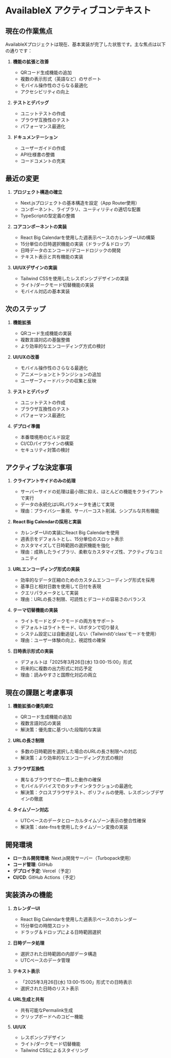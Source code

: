 # AvailableX アクティブコンテキスト

## 現在の作業焦点
AvailableXプロジェクトは現在、基本実装が完了した状態です。主な焦点は以下の通りです：

1. **機能の拡張と改善**
   - QRコード生成機能の追加
   - 複数の表示形式（英語など）のサポート
   - モバイル操作性のさらなる最適化
   - アクセシビリティの向上

2. **テストとデバッグ**
   - ユニットテストの作成
   - ブラウザ互換性のテスト
   - パフォーマンス最適化

3. **ドキュメンテーション**
   - ユーザーガイドの作成
   - API仕様書の整備
   - コードコメントの充実

## 最近の変更
1. **プロジェクト構造の確立**
   - Next.jsプロジェクトの基本構造を設定（App Router使用）
   - コンポーネント、ライブラリ、ユーティリティの適切な配置
   - TypeScriptの型定義の整備

2. **コアコンポーネントの実装**
   - React Big Calendarを使用した週表示ベースのカレンダーUIの構築
   - 15分単位の日時選択機能の実装（ドラッグ＆ドロップ）
   - 日時データのエンコード/デコードロジックの開発
   - テキスト表示と共有機能の実装

3. **UI/UXデザインの実装**
   - Tailwind CSSを使用したレスポンシブデザインの実装
   - ライト/ダークモード切替機能の実装
   - モバイル対応の基本実装

## 次のステップ
1. **機能拡張**
   - QRコード生成機能の実装
   - 複数言語対応の基盤整備
   - より効率的なエンコーディング方式の検討

2. **UI/UXの改善**
   - モバイル操作性のさらなる最適化
   - アニメーションとトランジションの追加
   - ユーザーフィードバックの収集と反映

3. **テストとデバッグ**
   - ユニットテストの作成
   - ブラウザ互換性のテスト
   - パフォーマンス最適化

4. **デプロイ準備**
   - 本番環境用のビルド設定
   - CI/CDパイプラインの構築
   - セキュリティ対策の検討

## アクティブな決定事項
1. **クライアントサイドのみの処理**
   - サーバーサイドの処理は最小限に抑え、ほとんどの機能をクライアントで実行
   - データの永続化はURLパラメータを通じて実現
   - 理由：プライバシー重視、サーバーコスト削減、シンプルな共有機能

2. **React Big Calendarの採用と実装**
   - カレンダーUIの実装にReact Big Calendarを使用
   - 週表示をデフォルトとし、15分単位のスロット表示
   - カスタマイズして日時範囲の選択機能を強化
   - 理由：成熟したライブラリ、柔軟なカスタマイズ性、アクティブなコミュニティ

3. **URLエンコーディング形式の実装**
   - 効率的なデータ圧縮のためのカスタムエンコーディング形式を採用
   - 基準日と相対日数を使用して日付を表現
   - クエリパラメータとして実装
   - 理由：URLの長さ制限、可読性とデコードの容易さのバランス

4. **テーマ切替機能の実装**
   - ライトモードとダークモードの両方をサポート
   - デフォルトはライトモード、UIボタンで切り替え
   - システム設定には自動追従しない（Tailwindの'class'モードを使用）
   - 理由：ユーザー体験の向上、視認性の確保

5. **日時表示形式の実装**
   - デフォルトは「2025年3月26日(水) 13:00-15:00」形式
   - 将来的に複数の出力形式に対応予定
   - 理由：読みやすさと国際化対応の両立

## 現在の課題と考慮事項
1. **機能拡張の優先順位**
   - QRコード生成機能の追加
   - 複数言語対応の実装
   - 解決策：優先度に基づいた段階的な実装

2. **URLの長さ制限**
   - 多数の日時範囲を選択した場合のURLの長さ制限への対応
   - 解決策：より効率的なエンコーディング方式の検討

3. **ブラウザ互換性**
   - 異なるブラウザでの一貫した動作の確保
   - モバイルデバイスでのタッチインタラクションの最適化
   - 解決策：クロスブラウザテスト、ポリフィルの使用、レスポンシブデザインの徹底

4. **タイムゾーン対応**
   - UTCベースのデータとローカルタイムゾーン表示の整合性確保
   - 解決策：date-fnsを使用したタイムゾーン変換の実装

## 開発環境
- **ローカル開発環境**: Next.js開発サーバー（Turbopack使用）
- **コード管理**: GitHub
- **デプロイ予定**: Vercel（予定）
- **CI/CD**: GitHub Actions（予定）

## 実装済みの機能
1. **カレンダーUI**
   - React Big Calendarを使用した週表示ベースのカレンダー
   - 15分単位の時間スロット
   - ドラッグ＆ドロップによる日時範囲選択

2. **日時データ処理**
   - 選択された日時範囲の内部データ構造
   - UTCベースのデータ管理

3. **テキスト表示**
   - 「2025年3月26日(水) 13:00-15:00」形式での日時表示
   - 選択された日時のリスト表示

4. **URL生成と共有**
   - 共有可能なPermalink生成
   - クリップボードへのコピー機能

5. **UI/UX**
   - レスポンシブデザイン
   - ライト/ダークモード切替機能
   - Tailwind CSSによるスタイリング

